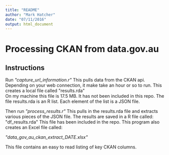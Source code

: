 ```yaml
---
title: "README"
author: "Mark Hatcher"
date: "07/11/2016"
output: html_document
---
```


# Processing CKAN from data.gov.au

## Instructions


Run *"capture_url_information.r"*  This pulls data from the CKAN api.  
Depending on your web connection, it make take an hour or so to run.
This creates a local file called "results.rda"  
On my machine this file is 17.5 MB. It has not been included in this repo.
The file results.rda is an R list. Each element of the list is a JSON file.

Then run *"process_results.r"* This pulls in the results.rda file and extracts
various pieces of the JSON file. The results are saved in a R file called: 
"df_results.rda"  This file has been included in the repo.  This program
also creates an Excel file called:   

*"data_gov_au_ckan_extract_DATE.xlsx"*  

This file contains an easy to read listing of key CKAN columns.